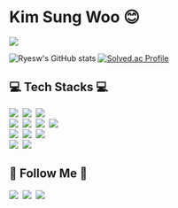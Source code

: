 # Kim Sung Woo 😊

<a href="https://hits.seeyoufarm.com"><img src="https://hits.seeyoufarm.com/api/count/incr/badge.svg?url=https%3A%2F%2Fgithub.com%2Fryesw&count_bg=%232935C2&title_bg=%233E80C6&icon=&icon_color=%23E7E7E7&title=Hits&edge_flat=true"/></a>

![Ryesw's GitHub stats](https://github-readme-stats.vercel.app/api?username=ryesw&theme=tokyonight&show_icons=true)
[![Solved.ac Profile](http://mazassumnida.wtf/api/v2/generate_badge?boj=rye)](https://solved.ac/rye)

## 💻 Tech Stacks 💻   
<p>
  <img src="https://img.shields.io/badge/Python-3776AB.svg?&style=flat-square&logo=Python&logoColor=white"/></a>&nbsp
  <img src="https://img.shields.io/badge/C-A8B9CC.svg?&style=flat-square&logo=C&logoColor=white"/></a>&nbsp
  <img src="https://img.shields.io/badge/C++-00599C.svg?&style=flat-square&logo=C%2B%2B&logoColor=white"/></a>&nbsp
  <br>
  <img src="https://img.shields.io/badge/Pytorch-EE4C2C.svg?&style=flat-square&logo=Pytorch&logoColor=white"/></a>&nbsp
  <img src="https://img.shields.io/badge/Tensorflow-FF6F00.svg?&style=flat-square&logo=Tensorflow&logoColor=white"/></a>&nbsp
  <img src="https://img.shields.io/badge/Keras-D00000.svg?&style=flat-square&logo=Keras&logoColor=white"/></a>&nbsp
  <img src="https://img.shields.io/badge/Scikit learn-F7931E.svg?&style=flat-square&logo=Scikit-learn&logoColor=white"/></a>&nbsp
  <br>
  <img src="https://img.shields.io/badge/OpenCV-5C3EE8.svg?&style=flat-square&logo=OpenCV&logoColor=white"/></a>&nbsp
  <img src="https://img.shields.io/badge/Pandas-150458.svg?&style=flat-square&logo=Pandas&logoColor=white"/></a>&nbsp
  <img src="https://img.shields.io/badge/Numpy-00A3E0.svg?&style=flat-square&logo=Numpy&logoColor=white"/></a>&nbsp
  <br>
  <img src="https://img.shields.io/badge/Docker-2496ED.svg?&style=flat-square&logo=Docker&logoColor=white"/></a>&nbsp
  <img src="https://img.shields.io/badge/Kubernetes-2496ED.svg?&style=flat-square&logo=Kubernetes&logoColor=white"/></a>&nbsp
</p>

## 🌈 Follow Me 🌈
<p>
  <a href="https://velog.io/@sxngwxx"><img src="https://img.shields.io/badge/Tech%20Blog-11B48A?style=flat-square&logo=Vimeo&logoColor=white&link=https://velog.io/@sxngwxx"/></a>&nbsp
  <a href="https://www.instagram.com/sxng.wxyz_/"><img src="https://img.shields.io/badge/Instagram-E4405F?style=flat-square&logo=Instagram&logoColor=white&link=https://www.instagram.com/sxng.wxyz_/"/></a>&nbsp
  <a href="mailto:tjddnrla0@gmail.com"><img src="https://img.shields.io/badge/Gmail-d14836?style=flat-square&logo=Gmail&logoColor=white&link=kimhyein7110@gmail.com"/></a>
</p>


